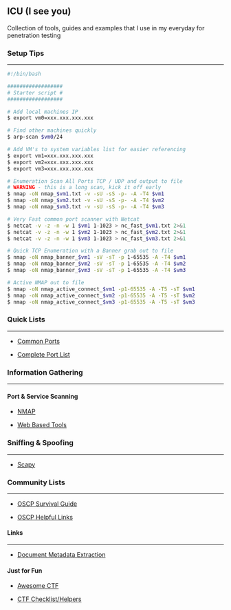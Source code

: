 ## ICU (I see you)

Collection of tools, guides and examples that I use in my everyday for penetration testing

### Setup Tips
------

```bash
#!/bin/bash

##################
# Starter script #
##################

# Add local machines IP
$ export vm0=xxx.xxx.xxx.xxx

# Find other machines quickly
$ arp-scan $vm0/24

# Add VM's to system variables list for easier referencing
$ export vm1=xxx.xxx.xxx.xxx
$ export vm2=xxx.xxx.xxx.xxx
$ export vm3=xxx.xxx.xxx.xxx

# Enumeration Scan All Ports TCP / UDP and output to file
# WARNING - this is a long scan, kick it off early
$ nmap -oN nmap_$vm1.txt -v -sU -sS -p- -A -T4 $vm1
$ nmap -oN nmap_$vm2.txt -v -sU -sS -p- -A -T4 $vm2
$ nmap -oN nmap_$vm3.txt -v -sU -sS -p- -A -T4 $vm3

# Very Fast common port scanner with Netcat
$ netcat -v -z -n -w 1 $vm1 1-1023 > nc_fast_$vm1.txt 2>&1
$ netcat -v -z -n -w 1 $vm2 1-1023 > nc_fast_$vm2.txt 2>&1
$ netcat -v -z -n -w 1 $vm3 1-1023 > nc_fast_$vm3.txt 2>&1

# Quick TCP Enumeration with a Banner grab out to file
$ nmap -oN nmap_banner_$vm1 -sV -sT -p 1-65535 -A -T4 $vm1
$ nmap -oN nmap_banner_$vm2 -sV -sT -p 1-65535 -A -T4 $vm2
$ nmap -oN nmap_banner_$vm3 -sV -sT -p 1-65535 -A -T4 $vm3

# Active NMAP out to file
$ nmap -oN nmap_active_connect_$vm1 -p1-65535 -A -T5 -sT $vm1
$ nmap -oN nmap_active_connect_$vm2 -p1-65535 -A -T5 -sT $vm2
$ nmap -oN nmap_active_connect_$vm3 -p1-65535 -A -T5 -sT $vm3
```

### Quick Lists
------

* [Common Ports](cheatsheets/misc/common-ports.pdf)

* [Complete Port List](cheatsheets/misc/PORTLIST.md)

### Information Gathering
------

#### Port & Service Scanning

* [NMAP](tools/nmap/README.md)

* [Web Based Tools](tools/webtools/README.md)

### Sniffing & Spoofing
------

* [Scapy](tools/scapy/README.md)

### Community Lists
------

* [OSCP Survival Guide](cheatsheets/oscp/README.md)

* [OSCP Helpful Links](cheatsheets/oscp/README_LINKS.md)

#### Links
------

* [Document Metadata Extraction](http://www.forensicswiki.org/wiki/Document_Metadata_Extraction)

#### Just for Fun

* [Awesome CTF](https://github.com/apsdehal/awesome-ctf)

* [CTF Checklist/Helpers](https://github.com/MJafarMashhadi/CTF)
